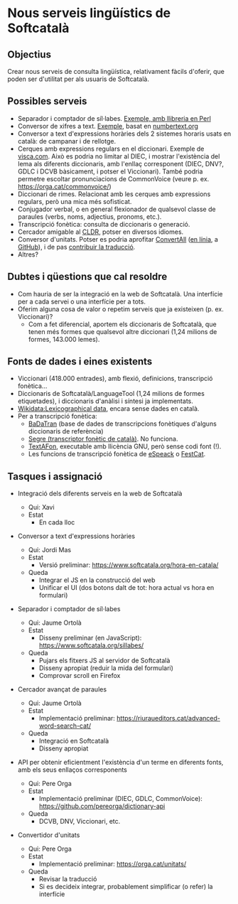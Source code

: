 # Nous serveis lingüístics de Softcatalà

## Objectius
Crear nous serveis de consulta lingüística, relativament fàcils d'oferir, que poden ser d'utilitat per als usuaris de Softcatalà.

## Possibles serveis
* Separador i comptador de síl·labes. [Exemple, amb llibreria en Perl](https://riuraueditors.cat/separa-sillabes/) 
* Conversor de xifres a text. [Exemple](https://gent.softcatala.org/jmontane/coses/numbertext/), basat en [numbertext.org](https://numbertext.github.io/)
* Conversor a text d'expressions horàries dels 2 sistemes horaris usats en català: de campanar i de rellotge. 
* Cerques amb expressions regulars en el diccionari. Exemple de [visca.com](https://visca.com/dr/). Això es podria no limitar al DIEC, i mostrar l'existència del lema als diferents diccionaris, amb l'enllaç corresponent (DIEC, DNV?, GDLC i DCVB bàsicament, i potser el Viccionari). També podria permetre escoltar pronunciacions de CommonVoice (veure p. ex. https://orga.cat/commonvoice/)
* Diccionari de rimes. Relacionat amb les cerques amb expressions regulars, però una mica més sofisticat. 
* Conjugador verbal, o en general flexionador de qualsevol classe de paraules (verbs, noms, adjectius, pronoms, etc.). 
* Transcripció fonètica: consulta de diccionaris o generació. 
* Cercador amigable al [CLDR](http://cldr.unicode.org/), potser en diversos idiomes.
* Conversor d'unitats. Potser es podria aprofitar [ConvertAll](http://convertall.bellz.org/) ([en línia](http://convertall-js.bellz.org/), a [GitHub](https://github.com/doug-101/ConvertAll-js)), i de pas [contribuir la traducció](https://github.com/doug-101/ConvertAll/issues/8).
* Altres?

## Dubtes i qüestions que cal resoldre

* Com hauria de ser la integració en la web de Softcatalà. Una interfície per a cada servei o una interfície per a tots. 
* Oferim alguna cosa de valor o repetim serveis que ja existeixen (p. ex. Viccionari)?
  * Com a fet diferencial, aportem els diccionaris de Softcatalà, que tenen més formes que qualsevol altre diccionari (1,24 milions de formes, 143.000 lemes).

## Fonts de dades i eines existents
* Viccionari (418.000 entrades), amb flexió, definicions, transcripció fonètica...
* Diccionaris de Softcatalà/LanguageTool (1,24 milions de formes etiquetades), i diccionaris d'anàlisi i síntesi ja implementats. 
* [Wikidata:Lexicographical data](https://www.wikidata.org/wiki/Wikidata:Lexicographical_data), encara sense dades en català.
* Per a transcripció fonètica: 
  * [BaDaTran](http://latel.upf.edu/cgi-bin/BaDaTran.cgi) (base de dades de transcripcions fonètiques d'alguns diccionaris de referència)
  * [Segre (transcriptor fonètic de català)](http://nlp.lsi.upc.edu/freeling/demo/segre.php). No funciona.
  * [TextAFon](https://sites.google.com/site/juanmariagarrido/research/projects-1/texafon), executable amb llicència GNU, però sense codi font (!).
  * Les funcions de transcripció fonètica de [eSpeack](http://espeak.sourceforge.net/) o [FestCat](http://festcat.talp.cat/).

## Tasques i assignació
* Integració dels diferents serveis en la web de Softcatalà 
  * Qui: Xavi
  * Estat
    * En cada lloc
  
* Conversor a text d'expressions horàries
  * Qui: Jordi Mas
  * Estat
    * Versió preliminar: https://www.softcatala.org/hora-en-catala/
  * Queda
    * Integrar el JS en la construcció del web
    * Unificar el UI (dos botons dalt de tot: hora actual vs hora en formulari)

* Separador i comptador de síl·labes
  * Qui: Jaume Ortolà
  * Estat
    * Disseny preliminar (en JavaScript): https://www.softcatala.org/sillabes/
  * Queda
    * Pujars els fitxers JS al servidor de Softcatalà
    * Disseny apropiat (reduir la mida del formulari)
    * Comprovar scroll en Firefox
    
* Cercador avançat de paraules
  * Qui: Jaume Ortolà
  * Estat
    * Implementació preliminar: https://riuraueditors.cat/advanced-word-search-cat/
  * Queda
    * Integració en Softcatalà
    * Disseny apropiat
    
* API per obtenir eficientment l'existència d'un terme en diferents fonts, amb els seus enllaços corresponents
  * Qui: Pere Orga
  * Estat
    * Implementació preliminar (DIEC, GDLC, CommonVoice): https://github.com/pereorga/dictionary-api
  * Queda
    * DCVB, DNV, Viccionari, etc.

* Convertidor d'unitats
  * Qui: Pere Orga
  * Estat
    * Implementació preliminar: https://orga.cat/unitats/
  * Queda
    * Revisar la traducció
    * Si es decideix integrar, probablement simplificar (o refer) la interfície
